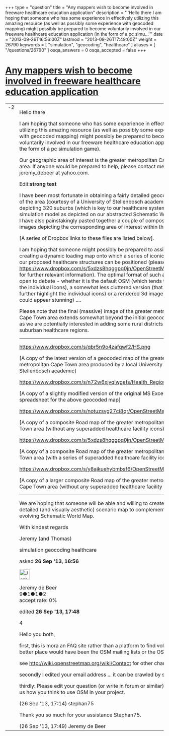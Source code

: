 +++
type = "question"
title = "Any mappers wish to become involved in freeware healthcare education application"
description = '''Hello there I am hoping that someone who has some experience in effectively utilizing this amazing resource (as well as possibly some experience with geocoded mapping) might possibly be prepared to become voluntarily involved in our freeware healthcare education application (in the form of a pc simu...'''
date = "2013-09-26T16:56:00Z"
lastmod = "2013-09-26T17:49:00Z"
weight = 26790
keywords = [ "simulation", "geocoding", "healthcare" ]
aliases = [ "/questions/26790" ]
osqa_answers = 0
osqa_accepted = false
+++

<div class="headNormal">

# [Any mappers wish to become involved in freeware healthcare education application](/questions/26790/any-mappers-wish-to-become-involved-in-freeware-healthcare-education-application)

</div>

<div id="main-body">

<div id="askform">

<table id="question-table" style="width:100%;">
<colgroup>
<col style="width: 50%" />
<col style="width: 50%" />
</colgroup>
<tbody>
<tr>
<td style="width: 30px; vertical-align: top"><div class="vote-buttons">
<span id="post-26790-upvote" class="ajax-command post-vote up" rel="nofollow" title="I like this post (click again to cancel)"> </span>
<div id="post-26790-score" class="post-score" title="current number of votes">
-2
</div>
<span id="post-26790-downvote" class="ajax-command post-vote down" rel="nofollow" title="I dont like this post (click again to cancel)"> </span> <span id="favorite-mark" class="ajax-command favorite-mark" rel="nofollow" title="mark/unmark this question as favorite (click again to cancel)"> </span>
<div id="favorite-count" class="favorite-count">
&#10;</div>
</div></td>
<td><div id="item-right">
<div class="question-body">
<p>Hello there</p>
<p>I am hoping that someone who has some experience in effectively utilizing this amazing resource (as well as possibly some experience with geocoded mapping) might possibly be prepared to become voluntarily involved in our freeware healthcare education application (in the form of a pc simulation game).</p>
<p>Our geographic area of interest is the greater metropolitan Cape Town area. If anyone would be prepared to help, please contact me at jeremy_debeer at yahoo.com.</p>
<p>Edit:<strong>strong text</strong></p>
<p>I have been most fortunate in obtaining a fairly detailed geocoded map of the area (courtesy of a University of Stellenbosch academic) depicting 320 suburbs (which is key to our healthcare system simulation model as depicted on our abstracted Schematic World Map). I have also painstakingly pasted together a couple of composite png images depicting the corresponding area of interest within the OSM.</p>
<p>[A series of Dropbox links to these files are listed below].</p>
<p>I am hoping that someone might possibly be prepared to assist us in creating a dynamic loading map onto which a series of iconic links to our proposed healthcare structures can be positioned (please refer to <a href="https://www.dropbox.com/s/5xdzs8hqggpq0jn/OpenStreetMap3.png">https://www.dropbox.com/s/5xdzs8hqggpq0jn/OpenStreetMap3.png</a> for further relevant information). The optimal format of such a map is open to debate - whether it is the default OSM (which tends to obscure the individual icons), a somewhat less cluttered version (that will further highlight the individual icons) or a rendered 3d image (which could appear stunning) ....</p>
<p>Please note that the final (massive) image of the greater metropolitan Cape Town area extends somewhat beyond the initial geocoded map as we are potentially interested in adding some rural districts to the suburban healthcare regions.</p>
<hr />
<p><a href="https://www.dropbox.com/s/qbr5n9o4zafqwf2/HS.png">https://www.dropbox.com/s/qbr5n9o4zafqwf2/HS.png</a></p>
<p>[A copy of the latest version of a geocoded map of the greater metropolitan Cape Town area produced by a local University of Stellenbosch academic]</p>
<p><a href="https://www.dropbox.com/s/n72w6xjvqlwgefs/Health_Regions.xlsx">https://www.dropbox.com/s/n72w6xjvqlwgefs/Health_Regions.xlsx</a></p>
<p>[A copy of a slightly modified version of the original MS Excel spreadsheet for the above geocoded map]</p>
<p><a href="https://www.dropbox.com/s/notuzsvg27ci8qr/OpenStreetMap2.png">https://www.dropbox.com/s/notuzsvg27ci8qr/OpenStreetMap2.png</a></p>
<p>[A copy of a composite Road map of the greater metropolitan Cape Town area (without any superadded healthcare facility icons)]</p>
<p><a href="https://www.dropbox.com/s/5xdzs8hqggpq0jn/OpenStreetMap3.png">https://www.dropbox.com/s/5xdzs8hqggpq0jn/OpenStreetMap3.png</a></p>
<p>[A copy of a composite Road map of the greater metropolitan Cape Town area (with a series of superadded healthcare facility icons)]</p>
<p><a href="https://www.dropbox.com/s/y8ajkuehybmbsf6/OpenStreetMap.Big.png">https://www.dropbox.com/s/y8ajkuehybmbsf6/OpenStreetMap.Big.png</a></p>
<p>[A copy of a larger composite Road map of the greater metropolitan Cape Town area (without any superadded healthcare facility icons)]</p>
<hr />
<p>We are hoping that someone will be able and willing to create a suitably detailed (and visually aesthetic) scenario map to complement our evolving Schematic World Map.</p>
<p>With kindest regards</p>
<p>Jeremy (and Thomas)</p>
</div>
<div id="question-tags" class="tags-container tags">
<span class="post-tag tag-link-simulation" rel="tag" title="see questions tagged &#39;simulation&#39;">simulation</span> <span class="post-tag tag-link-geocoding" rel="tag" title="see questions tagged &#39;geocoding&#39;">geocoding</span> <span class="post-tag tag-link-healthcare" rel="tag" title="see questions tagged &#39;healthcare&#39;">healthcare</span>
</div>
<div id="question-controls" class="post-controls">
&#10;</div>
<div class="post-update-info-container">
<div class="post-update-info post-update-info-user">
<p>asked <strong>26 Sep '13, 16:56</strong></p>
<img src="https://secure.gravatar.com/avatar/9020581980032429a1819b49d428732f?s=32&amp;d=identicon&amp;r=g" class="gravatar" width="32" height="32" alt="Jeremy%20de%20Beer&#39;s gravatar image" />
<p><span>Jeremy de Beer</span><br />
<span class="score" title="9 reputation points">9</span><span title="1 badges"><span class="badge1">●</span><span class="badgecount">1</span></span><span title="1 badges"><span class="silver">●</span><span class="badgecount">1</span></span><span title="2 badges"><span class="bronze">●</span><span class="badgecount">2</span></span><br />
<span class="accept_rate" title="Rate of the user&#39;s accepted answers">accept rate:</span> <span title="Jeremy de Beer has no accepted answers">0%</span></p>
</div>
<div class="post-update-info post-update-info-edited">
<p><span> edited <strong>26 Sep '13, 17:48</strong> </span></p>
</div>
</div>
<div id="comments-container-26790" class="comments-container">
<span id="26791"></span>
<div id="comment-26791" class="comment">
<div id="post-26791-score" class="comment-score">
4
</div>
<div class="comment-text">
<p>Hello you both,</p>
<p>first, this is mora an FAQ site rather than a platform to find volunteers. A better place would have been the OSM mailing lists or the OSM forum.</p>
<p>see <a href="http://wiki.openstreetmap.org/wiki/Contact">http://wiki.openstreetmap.org/wiki/Contact</a> for other channels.</p>
<p>secondly I edited your email address ... it can be crawled by spam bots!</p>
<p>thirdly: Please edit your question (or write in forum or similar) and tell us how you think to use OSM in your project.</p>
</div>
<div id="comment-26791-info" class="comment-info">
<span class="comment-age">(26 Sep '13, 17:14)</span> <span class="comment-user userinfo">stephan75</span>
</div>
</div>
<span id="26795"></span>
<div id="comment-26795" class="comment">
<div id="post-26795-score" class="comment-score">
&#10;</div>
<div class="comment-text">
<p>Thank you so much for your assistance Stephan75.</p>
</div>
<div id="comment-26795-info" class="comment-info">
<span class="comment-age">(26 Sep '13, 17:49)</span> <span class="comment-user userinfo">Jeremy de Beer</span>
</div>
</div>
</div>
<div id="comment-tools-26790" class="comment-tools">
&#10;</div>
<div class="clear">
&#10;</div>
<div id="comment-26790-form-container" class="comment-form-container">
&#10;</div>
<div class="clear">
&#10;</div>
</div></td>
</tr>
</tbody>
</table>

</div>

</div>

